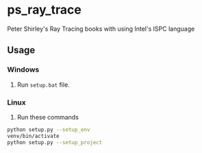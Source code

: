 # ps_ray_trace

Peter Shirley's Ray Tracing books with using Intel's ISPC language

## Usage

### Windows

1. Run ```setup.bat``` file.

### Linux

1. Run these commands

```bash
python setup.py --setup_env
venv/bin/activate
python setup.py --setup_project
```
